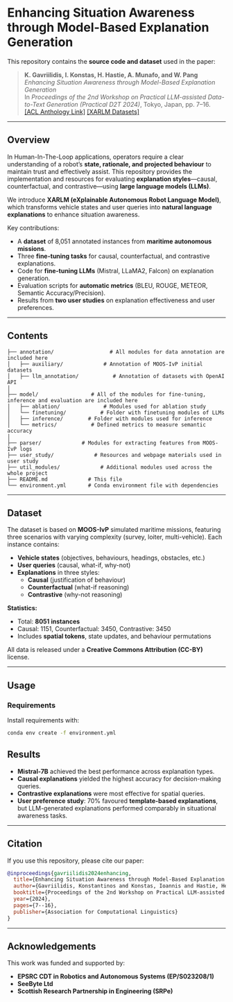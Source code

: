 # Enhancing Situation Awareness through Model-Based Explanation Generation

This repository contains the **source code and dataset** used in the paper:

> **K. Gavriilidis, I. Konstas, H. Hastie, A. Munafo, and W. Pang**  
> *Enhancing Situation Awareness through Model-Based Explanation Generation*  
> In *Proceedings of the 2nd Workshop on Practical LLM-assisted Data-to-Text Generation (Practical D2T 2024)*, Tokyo, Japan, pp. 7–16.  
> [[ACL Anthology Link]](https://aclanthology.org/2024.practicald2t-1.2) [[XARLM Datasets]](https://drive.google.com/drive/folders/1F40oo4bp209e96jneQYuVta4wDww7zka?usp=sharing) 

---

## Overview

In Human-In-The-Loop applications, operators require a clear understanding of a robot’s **state, rationale, and projected behaviour** to maintain trust and effectively assist. This repository provides the implementation and resources for evaluating **explanation styles**—causal, counterfactual, and contrastive—using **large language models (LLMs)**.

We introduce **XARLM (eXplainable Autonomous Robot Language Model)**, which transforms vehicle states and user queries into **natural language explanations** to enhance situation awareness.

Key contributions:
- A **dataset** of 8,051 annotated instances from **maritime autonomous missions**.  
- Three **fine-tuning tasks** for causal, counterfactual, and contrastive explanations.  
- Code for **fine-tuning LLMs** (Mistral, LLaMA2, Falcon) on explanation generation.  
- Evaluation scripts for **automatic metrics** (BLEU, ROUGE, METEOR, Semantic Accuracy/Precision).  
- Results from **two user studies** on explanation effectiveness and user preferences.  

---

## Contents

```
├── annotation/                  # All modules for data annotation are included here
│   ├── auxiliary/             # Annotation of MOOS-IvP initial datasets
│   ├── llm_annotation/           # Annotation of datasets with OpenAI API
│
├── model/                 # All of the modules for fine-tuning, inference and evaluation are included here
│   ├── ablation/              # Modules used for ablation study
│   └── finetuning/           # Folder with finetuning modules of LLMs 
│   ├── inference/        # Folder with modules used for inference
│   └── metrics/           # Defined metrics to measure semantic accuracy
│
├── parser/             # Modules for extracting features from MOOS-IvP logs
├── user_study/             # Resources and webpage materials used in user study 
├── util_modules/             # Additional modules used across the whole project
├── README.md             # This file
└── environment.yml       # Conda environment file with dependencies 
```

---

## Dataset

The dataset is based on **MOOS-IvP** simulated maritime missions, featuring three scenarios with varying complexity (survey, loiter, multi-vehicle). Each instance contains:
- **Vehicle states** (objectives, behaviours, headings, obstacles, etc.)  
- **User queries** (causal, what-if, why-not)  
- **Explanations** in three styles:  
  - **Causal** (justification of behaviour)  
  - **Counterfactual** (what-if reasoning)  
  - **Contrastive** (why-not reasoning)  

**Statistics:**
- Total: **8051 instances**  
- Causal: 1151, Counterfactual: 3450, Contrastive: 3450  
- Includes **spatial tokens**, state updates, and behaviour permutations  

All data is released under a **Creative Commons Attribution (CC-BY)** license.

---

## Usage

### Requirements

Install requirements with:
```bash
conda env create -f environment.yml
```

## Results

- **Mistral-7B** achieved the best performance across explanation types.  
- **Causal explanations** yielded the highest accuracy for decision-making queries.  
- **Contrastive explanations** were most effective for spatial queries.  
- **User preference study**: 70% favoured **template-based explanations**, but LLM-generated explanations performed comparably in situational awareness tasks.  

---

## Citation

If you use this repository, please cite our paper:

```bibtex
@inproceedings{gavriilidis2024enhancing,
  title={Enhancing Situation Awareness through Model-Based Explanation Generation},
  author={Gavriilidis, Konstantinos and Konstas, Ioannis and Hastie, Helen and Munafo, Andrea and Pang, Wei},
  booktitle={Proceedings of the 2nd Workshop on Practical LLM-assisted Data-to-Text Generation},
  year={2024},
  pages={7--16},
  publisher={Association for Computational Linguistics}
}
```

---

## Acknowledgements

This work was funded and supported by:  
- **EPSRC CDT in Robotics and Autonomous Systems (EP/S023208/1)**  
- **SeeByte Ltd**  
- **Scottish Research Partnership in Engineering (SRPe)**
